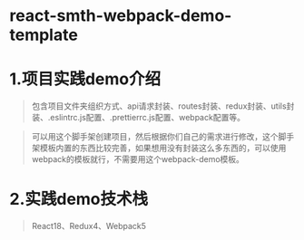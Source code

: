 # react-smth-webpack-demo-template

# 1.项目实践demo介绍

>包含项目文件夹组织方式、api请求封装、routes封装、redux封装、utils封装、.eslintrc.js配置、.prettierrc.js配置、webpack配置等。

>可以用这个脚手架创建项目，然后根据你们自己的需求进行修改，这个脚手架模板内置的东西比较完善，如果想用没有封装这么多东西的，可以使用webpack的模板就行，不需要用这个webpack-demo模板。

# 2.实践demo技术栈

> React18、Redux4、Webpack5
